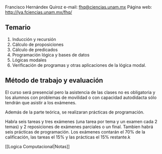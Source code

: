 Francisco Hernándex Quiroz
e-mail: fhq@ciencias.unam.mx
Página web: http://lya.fciencias.unam.mx/fhq/

## Temario

1. Inducción y recursión
2. Cálculo de proposiciones
3. Cálculo de predicados
4. Programación lógica y bases de datos
5. Lógicas modales
6. Verificación de programas y otras aplicaciones de la lógica modal.

## Método de trabajo y evaluación

El curso será presencial pero la asistencia de las clases no es obligatoria y
los alumnos con problemas de movilidad o con capacidad autodidacta sólo tendrán
que asistir a los exámenes.

Además de la parte teórica, se realizaran prácticas de programación.

Habŕa seis tareas y tres exámenes (una tarea por tema y un examen cada 2 temas)
y 2 reposiciones de exámenes parciales o un final. Tambien habrá seis prácticas
de programación. Los exámenes contarán el 70% de la calificación, las tareas el
15% y las prácticas el 15% restante.k

[[Logica Computacional|Notas]]